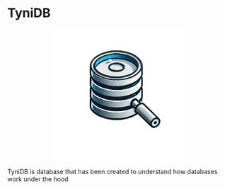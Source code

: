 # TyniDB

<img src="TyniDB.png" alt="Logo" width="300" style="display: block; margin-left: auto; margin-right: auto;">

TyniDB is database that has been created to understand how databases work under the hood

